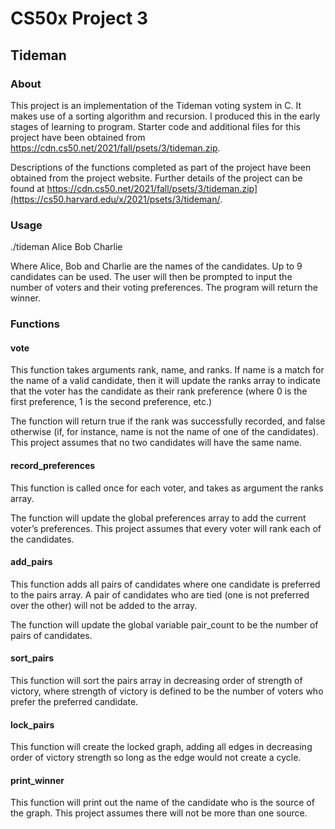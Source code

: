 # CS50x Project 3
## Tideman
### About
This project is an implementation of the Tideman voting system in C. It makes use of a sorting algorithm and recursion. I produced this in the early stages of learning to program. Starter code and additional files for this project have been obtained from https://cdn.cs50.net/2021/fall/psets/3/tideman.zip.

Descriptions of the functions completed as part of the project have been obtained from the project website. Further details of the project can be found at https://cdn.cs50.net/2021/fall/psets/3/tideman.zip](https://cs50.harvard.edu/x/2021/psets/3/tideman/.

### Usage

./tideman Alice Bob Charlie

Where Alice, Bob and Charlie are the names of the candidates. Up to 9 candidates can be used. The user will then be prompted to input the number of voters and their voting preferences. The program will return the winner.

### Functions

#### vote
This function takes arguments rank, name, and ranks. If name is a match for the name of a valid candidate, then it will update the ranks array to indicate that the voter has the candidate as their rank preference (where 0 is the first preference, 1 is the second preference, etc.)

The function will return true if the rank was successfully recorded, and false otherwise (if, for instance, name is not the name of one of the candidates). This project assumes that no two candidates will have the same name.

#### record_preferences
This function is called once for each voter, and takes as argument the ranks array.

The function will update the global preferences array to add the current voter’s preferences. This project assumes that every voter will rank each of the candidates.

#### add_pairs
This function adds all pairs of candidates where one candidate is preferred to the pairs array. A pair of candidates who are tied (one is not preferred over the other) will not be added to the array.

The function will update the global variable pair_count to be the number of pairs of candidates.

#### sort_pairs
This function will sort the pairs array in decreasing order of strength of victory, where strength of victory is defined to be the number of voters who prefer the preferred candidate.

#### lock_pairs 
This function will create the locked graph, adding all edges in decreasing order of victory strength so long as the edge would not create a cycle.

#### print_winner 
This function will print out the name of the candidate who is the source of the graph. This project assumes there will not be more than one source.

